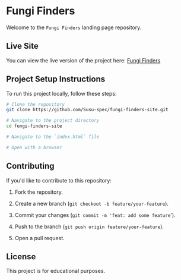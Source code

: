 # Fungi Finders

Welcome to the `Fungi Finders` landing page repository. 

## Live Site

You can view the live version of the project here: 
[Fungi Finders](https://fungi-finders-site.vercel.app/)

## Project Setup Instructions

To run this project locally, follow these steps:

```bash
# Clone the repository
git clone https://github.com/Susu-spec/fungi-finders-site.git

# Navigate to the project directory
cd fungi-finders-site

# Navigate to the `index.html` file

# Open with a browser
```


## Contributing

If you'd like to contribute to this repository:

1. Fork the repository.

2. Create a new branch (`git checkout -b feature/your-feature`).

3. Commit your changes (`git commit -m 'feat: add some feature`').

4. Push to the branch (`git push origin feature/your-feature`).

5. Open a pull request.

## License

This project is for educational purposes.
